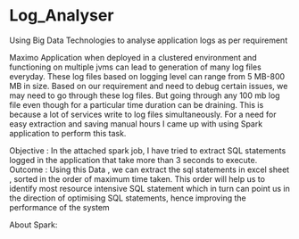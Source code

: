# Log_Analyser
Using Big Data Technologies to analyse application logs as per requirement

Maximo Application when deployed in a clustered environment and functioning on multiple jvms can lead to generation of many log files everyday. These log files based on logging level can range from 5 MB-800 MB in size. Based on our requirement and need to debug certain issues, we may need to go through these log files. But going through any 100 mb log file even though for a particular time duration can be draining. This is because a lot of services write to log files simultaneously. For a need for easy extraction and saving manual hours I came up with using Spark application to perform this task.

Objective : In the attached spark job, I have tried to extract SQL statements logged in the application that take more than 3 seconds to execute.
Outcome : Using this Data , we can extract the sql statements in excel sheet , sorted in the order of maximum time taken. This order will help us to identify most resource intensive SQL statement which in turn can point us in the direction of optimising SQL statements, hence improving the performance of the system

About Spark:

